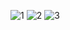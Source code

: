 
![1](https://github.com/user-attachments/assets/d5c97c60-444e-49c0-a46a-9e7d0bb1cf01)
![2](https://github.com/user-attachments/assets/9ebdcd85-8761-40c6-8811-d1aa423a2263)
![3](https://github.com/user-attachments/assets/9ca3f1ec-cc87-4d23-9e34-643d5a7d49f2)
